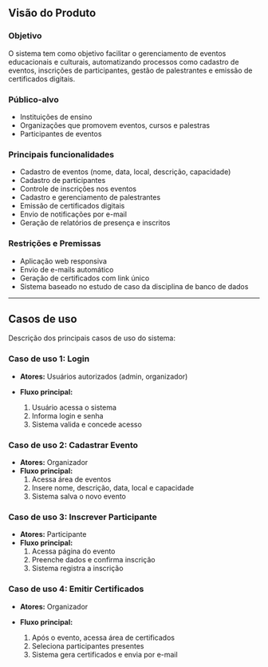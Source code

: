## Visão do Produto

### Objetivo

O sistema tem como objetivo facilitar o gerenciamento de eventos educacionais e culturais, automatizando processos como cadastro de eventos, inscrições de participantes, gestão de palestrantes e emissão de certificados digitais.

### Público-alvo

* Instituições de ensino
* Organizações que promovem eventos, cursos e palestras
* Participantes de eventos

### Principais funcionalidades

* Cadastro de eventos (nome, data, local, descrição, capacidade)
* Cadastro de participantes
* Controle de inscrições nos eventos
* Cadastro e gerenciamento de palestrantes
* Emissão de certificados digitais
* Envio de notificações por e-mail
* Geração de relatórios de presença e inscritos

### Restrições e Premissas

* Aplicação web responsiva
* Envio de e-mails automático
* Geração de certificados com link único
* Sistema baseado no estudo de caso da disciplina de banco de dados

---

## Casos de uso

Descrição dos principais casos de uso do sistema:

### Caso de uso 1: Login

* **Atores:** Usuários autorizados (admin, organizador)
* **Fluxo principal:**

  1. Usuário acessa o sistema
  2. Informa login e senha
  3. Sistema valida e concede acesso

### Caso de uso 2: Cadastrar Evento

* **Atores:** Organizador
* **Fluxo principal:**
  1. Acessa área de eventos
  2. Insere nome, descrição, data, local e capacidade
  3. Sistema salva o novo evento

### Caso de uso 3: Inscrever Participante

* **Atores:** Participante
* **Fluxo principal:**
  1. Acessa página do evento
  2. Preenche dados e confirma inscrição
  3. Sistema registra a inscrição

### Caso de uso 4: Emitir Certificados

* **Atores:** Organizador
* **Fluxo principal:**

  1. Após o evento, acessa área de certificados
  2. Seleciona participantes presentes
  3. Sistema gera certificados e envia por e-mail